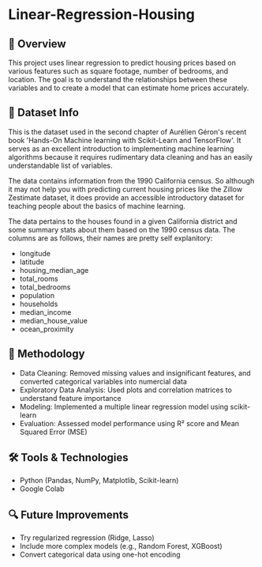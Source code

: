 # Linear-Regression-Housing
## 📌 Overview
This project uses linear regression to predict housing prices based on various features such as square footage, number of bedrooms, and location. The goal is to understand the relationships between these variables and to create a model that can estimate home prices accurately.


## 📑 Dataset Info
This is the dataset used in the second chapter of Aurélien Géron's recent book 'Hands-On Machine learning with Scikit-Learn and TensorFlow'. It serves as an excellent introduction to implementing machine learning algorithms because it requires rudimentary data cleaning and has an easily understandable list of variables.

The data contains information from the 1990 California census. So although it may not help you with predicting current housing prices like the Zillow Zestimate dataset, it does provide an accessible introductory dataset for teaching people about the basics of machine learning.

The data pertains to the houses found in a given California district and some summary stats about them based on the 1990 census data. The columns are as follows, their names are pretty self explanitory:
- longitude
- latitude
- housing_median_age
- total_rooms
- total_bedrooms
- population
- households
- median_income
- median_house_value
- ocean_proximity


## 🧠 Methodology
- Data Cleaning: Removed missing values and insignificant features, and converted categorical variables into numercial data
- Exploratory Data Analysis: Used plots and correlation matrices to understand feature importance
- Modeling: Implemented a multiple linear regression model using scikit-learn
- Evaluation: Assessed model performance using R² score and Mean Squared Error (MSE)

## 🛠 Tools & Technologies
- Python (Pandas, NumPy, Matplotlib, Scikit-learn)
- Google Colab

## 🔍 Future Improvements
- Try regularized regression (Ridge, Lasso)
- Include more complex models (e.g., Random Forest, XGBoost)
- Convert categorical data using one-hot encoding

